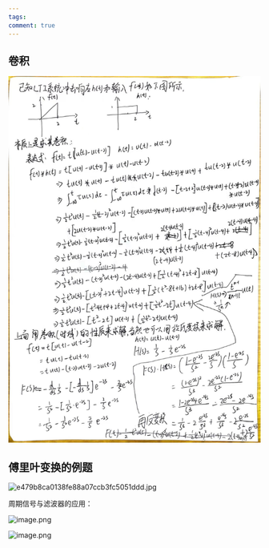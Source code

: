 ```yaml
---
tags:
comment: true
---
```

## 卷积

![](imgs/fe2e343feafbd94d5512212734c497de.jpg)

## 傅里叶变换的例题

![e479b8ca0138fe88a07ccb3fc5051ddd.jpg](https://picture-typora.obs.cn-north-4.myhuaweicloud.com/images/e479b8ca0138fe88a07ccb3fc5051ddd.jpg)

周期信号与滤波器的应用：

![image.png](https://picture-typora.obs.cn-north-4.myhuaweicloud.com/images/20251003165955.png)

![image.png](https://picture-typora.obs.cn-north-4.myhuaweicloud.com/images/20251003170009.png)
